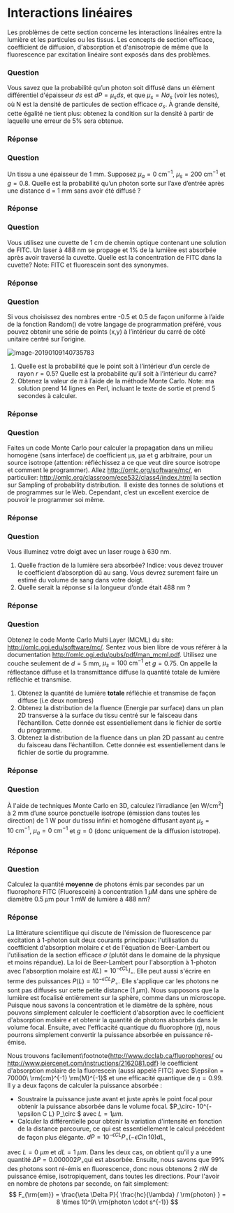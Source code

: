 # Interactions linéaires

Les problèmes de cette section concerne les interactions linéaires entre la lumière et les particules ou les tissus. Les concepts de section efficace, coefficient de diffusion, d'absorption et d'anisotropie de même que la fluorescence par excitation linéaire sont exposés dans des problèmes.



### Question

Vous savez que la probabilité qu’un photon soit diffusé dans un élément différentiel d'épaisseur $ds$ est $dP = \mu_s ds$, et que $\mu_s = N \sigma_s$ (voir les notes), où N est la densité de particules de section efficace $\sigma_s$. À grande densité, cette égalité ne tient plus: obtenez la condition sur la densité à partir de laquelle une erreur de 5% sera obtenue. 

### Réponse

### Question

Un tissu a une épaisseur de 1 mm.  Supposez $\mu_a = 0\ \text{cm}^{-1}$, $\mu_s = 200\ \text{cm}^{-1}$ et $g=0.8$.  Quelle est la probabilité qu’un photon sorte sur l’axe d’entrée après une distance d = 1 mm sans avoir été diffusé ? 

### Réponse

### Question

Vous utilisez une cuvette de 1 cm de chemin optique contenant une solution de FITC.  Un laser à 488 nm se propage et 1% de la lumière est absorbée après avoir traversé la cuvette.  Quelle est la concentration de FITC dans la cuvette?  Note: FITC et fluorescein sont des synonymes.

### Réponse

### Question

Si vous choisissez des nombres entre -0.5 et 0.5 de façon uniforme à l’aide de la fonction Random() de votre langage de programmation préféré, vous pouvez obtenir une série de points (x,y) à l’intérieur du carré de côté unitaire centré sur l’origine.

![image-20190109140735783](assets/image-20190109140735783-7060855.png)


1. Quelle est la probabilité que le point soit à l’intérieur d’un cercle de rayon $r=0.5​$? Quelle est la probabilité qu’il soit à l’intérieur du carré?
2. Obtenez la valeur de $\pi$ à l’aide de la méthode Monte Carlo. Note: ma solution prend 14 lignes en Perl, incluant le texte de sortie et prend 5 secondes à calculer.

### Réponse

### Question

Faites un code Monte Carlo pour calculer la propagation dans un milieu homogène (sans interface) de coefficient µs, µa et g arbitraire, pour un source isotrope (attention: réfléchissez a ce que veut dire source isotrope et comment le programmer). Allez http://omlc.org/software/mc/, en particulier: http://omlc.org/classroom/ece532/class4/index.html la section sur Sampling of probability distribution.  Il existe des tonnes de solutions et de programmes sur le Web.  Cependant, c’est un excellent exercice de pouvoir le programmer soi même.

### Réponse

### Question

Vous illuminez votre doigt avec un laser rouge à 630 nm.  

1.  Quelle fraction de la lumière sera absorbée? Indice: vous devez trouver le coefficient d’absorption dû au sang.  Vous devrez surement faire un estimé du volume de sang dans votre doigt. 
2. Quelle serait la réponse si la longueur d’onde était 488 nm ?


### Réponse

### Question

Obtenez le code Monte Carlo Multi Layer (MCML) du site: http://omlc.ogi.edu/software/mc/.  Sentez vous bien libre de vous référer à la documentation http://omlc.ogi.edu/pubs/pdf/man_mcml.pdf. Utilisez une couche seulement de $d=5\ \text{mm}$, $\mu_s=100\ \text{cm}^{-1}$ et $g=0.75.$  On appelle la réflectance diffuse et la transmittance diffuse la quantité totale de lumière réfléchie et transmise. 

1. Obtenez la quantité de lumière **totale** réfléchie et transmise de façon diffuse (i.e deux nombres)
2. Obtenez la distribution de la fluence (Energie par surface) dans un plan 2D transverse à la surface du tissu centré sur le faisceau dans l’échantillon.  Cette donnée est essentiellement dans le fichier de sortie du programme.
3. Obtenez la distribution de la fluence dans un plan 2D passant au centre du faisceau dans l’échantillon. Cette donnée est essentiellement dans le fichier de sortie du programme. 

### Réponse

### Question

À l'aide de techniques Monte Carlo en 3D, calculez l’irradiance [en $\text{W/cm}^2$] à 2 mm d’une source ponctuelle isotrope (émission dans toutes les direction) de 1 W pour du tissu infini et homogène diffusant ayant $\mu_s = 10\ \text{cm}^{-1}$, $\mu_a = 0\ \text{cm}^{-1}$ et $g=0$ (donc uniquement de la diffusion istotrope).

### Réponse

### Question

Calculez la quantité **moyenne** de photons émis par secondes par un fluorophore FITC (Fluorescein) à concentration $1\ \mu\text{M}$ dans une sphère de diamètre $0.5\ \mu\text{m}$ pour 1 mW de lumière à 488 nm? 

### Réponse

La littérature scientifique qui discute de l'émission de fluorescence par excitation à 1-photon suit deux courants principaux: l'utilisation du coefficient d'absorption molaire $\epsilon$ et de l'équation de Beer-Lambert ou l'utilisation de la section efficace $\sigma$ (plutôt dans le domaine de la physique et moins répandue).  La loi de Beer-Lambert pour l'absorption à 1-photon avec l'absorption molaire est $I(L) = 10^{-\epsilon C L} I_\circ$. Elle peut aussi s'écrire en terme des puissances $P(L) = 10^{-\epsilon C L} P_\circ$. Elle s'applique car les photons ne sont pas diffusés sur cette petite distance (1 $\mu$m). Nous supposons que la lumière est focalisé entièrement sur la sphère, comme dans un microscope. Puisque nous savons la concentration et le diamètre de la sphère, nous pouvons simplement calculer le coefficient d'absorption avec le coefficient d'absorption molaire $\epsilon$ et obtenir la quantité de photons absorbés dans le volume focal. Ensuite, avec l'efficacité quantique du fluorophore ($\eta$), nous pourrons simplement convertir la puissance absorbée en puissance ré-émise.

Nous trouvons facilement\footnote{http://www.dcclab.ca/fluorophores/ ou http://www.piercenet.com/instructions/2162081.pdf} le coefficient d'absorption molaire de la fluorescein (aussi appelé FITC) avec $\epsilon = 70000\ \rm{cm}^{-1} \rm{M}^{-1}​$ et une efficacité quantique de $\eta = 0.99​$. Il y a deux façons de calculer la puissance absorbée :

* Soustraire la puissance juste avant et juste après le point focal pour obtenir la puissance absorbée dans le volume focal. $P_\circ-  10^{-\epsilon C L} P_\circ  $ avec $L=1 \mu m$.
* Calculer la différentielle pour obtenir la variation d'intensité en fonction de la distance parcourue, ce qui est essentiellement le calcul précédent de façon plus élégante. $dP = 10^{-\epsilon C L} P_\circ (-\epsilon C \ln 10)  dL​$,

avec $L=0\ \mu m$ et $dL =  1\ \mu m$. Dans les deux cas, on obtient qu'il y a une quantité $\Delta P = 0.000002 P_\circ​$ qui est absorbée. Ensuite, nous savons que 99\% des photons sont ré-émis en fluorescence, donc nous obtenons 2 nW de puissance émise, isotropiquement, dans toutes les directions. Pour l'avoir en nombre de photons par seconde, on fait simplement:
$$
F_{\rm{em}}  =   \frac{\eta \Delta P}{ \frac{hc}{\lambda} / \rm{photon} } = 8 \times 10^9\ \rm{photon \cdot s^{-1}}
$$


